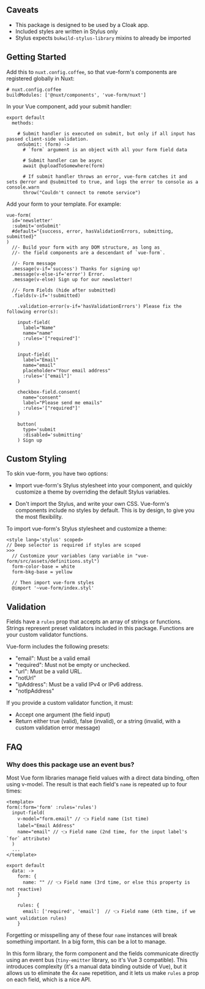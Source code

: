 
## Caveats

- This package is designed to be used by a Cloak app.
- Included styles are written in Stylus only
- Stylus expects `bukwild-stylus-library` mixins to already be imported

## Getting Started

Add this to `nuxt.config.coffee`, so that vue-form's components are registered globally in Nuxt:
```
# nuxt.config.coffee
buildModules: ['@nuxt/components', 'vue-form/nuxt']
```

In your Vue component, add your submit handler:

```
export default
  methods:
    
    # Submit handler is executed on submit, but only if all input has passed client-side validation.
    onSubmit: (form) -> 
      # `form` argument is an object with all your form field data
      
      # Submit handler can be async
      await @uploadToSomewhere(form)
      
      # If submit handler throws an error, vue-form catches it and sets @error and @submitted to true, and logs the error to console as a console.warn
      throw("Couldn't connect to remote service")
```

Add your form to your template.  For example:
```
vue-form(
  id='newsletter'
  :submit='onSubmit'
  #default="{success, error, hasValidationErrors, submitting, submitted}"
)
  //- Build your form with any DOM structure, as long as
  //- the field components are a descendant of `vue-form`.
  
  //- Form message
  .message(v-if='success') Thanks for signing up!
  .message(v-else-if='error') Error.
  .message(v-else) Sign up for our newsletter!

  //- Form Fields (hide after submitted)
  .fields(v-if='!submitted)

    .validation-error(v-if='hasValidationErrors') Please fix the following error(s):

    input-field(
      label="Name"
      name="name"
      :rules='["required"]'
    )

    input-field(
      label="Email"
      name="email"
      placeholder="Your email address"
      :rules='["email"]'
    )

    checkbox-field.consent(
      name="consent"
      label="Please send me emails"
      :rules='["required"]'
    )

    button(
      type='submit
      :disabled='submitting'
    ) Sign up
```

## Custom Styling

To skin vue-form, you have two options:

* Import vue-form's Stylus stylesheet into your component, and quickly customize a theme by overriding the default Stylus variables.

* Don't import the Stylus, and write your own CSS.  Vue-form's components include no styles by default.  This is by design, to give you the most flexibility.

To import vue-form's Stylus stylesheet and customize a theme:

```
<style lang='stylus' scoped>
// Deep selector is required if styles are scoped
>>>
  // Customize your variables (any variable in "vue-form/src/assets/definitions.styl")
  form-color-base = white
  form-bkg-base = yellow
  
  // Then import vue-form styles
  @import '~vue-form/index.styl'
```

## Validation

Fields have a `rules` prop that accepts an array of strings or functions.  Strings represent preset validators included in this package.  Functions are your custom validator functions.

Vue-form includes the following presets:

- "email":  Must be a valid email
- "required": Must not be empty or unchecked.
- "url": Must be a valid URL.
- "notUrl"
- "ipAddress":  Must be a valid IPv4 or IPv6 address.
- "notIpAddress"

If you provide a custom validator function, it must:
- Accept one argument (the field input)
- Return either true (valid), false (invalid), or a string (invalid, with a custom validation error message)

## FAQ

### Why does this package use an event bus?

Most Vue form libraries manage field values with a direct data binding, often using v-model.  The result is that each field's `name` is repeated up to four times:

```
<template>
form(:form='form' :rules='rules')
  input-field(
    v-model="form.email" // 👈 Field name (1st time)
    label="Email Address"
    name="email" // 👈 Field name (2nd time, for the input label's `for` attribute)
  )
  ...
</template>

export default
  data: ->
    form: {
      name: "" // 👈 Field name (3rd time, or else this property is not reactive)
    } 

    rules: {
      email: ['required', 'email']  // 👈 Field name (4th time, if we want validation rules)
    }
```

Forgetting or misspelling any of these four `name` instances will break something important.  In a big form, this can be a lot to manage.

In this form library, the form component and the fields communicate directly using an event bus (`tiny-emitter` library, so it's Vue 3 compatible).  This introduces complexity (it's a manual data binding outside of Vue), but it allows us to eliminate the 4x `name` repetition, and it lets us make `rules` a prop on each field, which is a nice API.